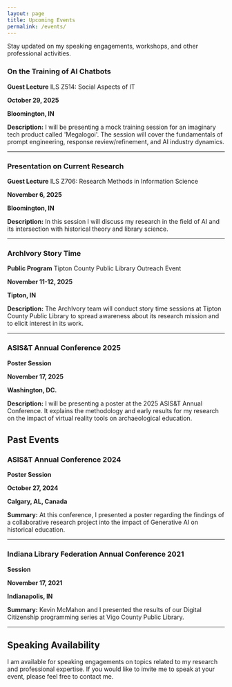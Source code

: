 ```yaml
---
layout: page
title: Upcoming Events
permalink: /events/
---
```


Stay updated on my speaking engagements, workshops, and other professional activities.

### On the Training of AI Chatbots

**Guest Lecture** ILS Z514: Social Aspects of IT

**October 29, 2025** 

**Bloomington, IN** 

**Description:** I will be presenting a mock training session for an imaginary tech product called 'Megalogoi'. The session will cover the fundamentals of prompt engineering, response review/refinement, and AI industry dynamics.

---

### Presentation on Current Research

**Guest Lecture** ILS Z706: Research Methods in Information Science

**November 6, 2025** 

**Bloomington, IN**

**Description:** In this session I will discuss my research in the field of AI and its intersection with historical theory and library science.

---

### ArchIvory Story Time

**Public Program** Tipton County Public Library Outreach Event

**November 11-12, 2025**

**Tipton, IN**

**Description:** The ArchIvory team will conduct story time sessions at Tipton County Public Library to spread awareness about its research mission and to elicit interest in its work.

---

### ASIS&T Annual Conference 2025

**Poster Session**

**November 17, 2025**

**Washington, DC.**

**Description:** I will be presenting a poster at the 2025 ASIS&T Annual Conference. It explains the methodology and early results for my research on the impact of virtual reality tools on archaeological education.

## Past Events

### ASIS&T Annual Conference 2024

**Poster Session**

**October 27, 2024** 

**Calgary, AL, Canada** 

**Summary:** At this conference, I presented a poster regarding the findings of a collaborative research project into the impact of Generative AI on historical education. 

---

### Indiana Library Federation Annual Conference 2021

**Session** 

**November 17, 2021** 

**Indianapolis, IN** 

**Summary:** Kevin McMahon and I presented the results of our Digital Citizenship programming series at Vigo County Public Library.

---

## Speaking Availability

I am available for speaking engagements on topics related to my research and professional expertise. If you would like to invite me to speak at your event, please feel free to contact me.


